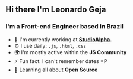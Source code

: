 

## Hi there I'm Leonardo Geja
### I'm a Front-end Engineer based in Brazil

- 🏢 I'm currently working at **[StudioAlpha](http://www.studioalpha.com.br).**
- ⚙️ I use daily: `.js`, `.html`, `.css`
- 🌍 I'm mostly active within the **JS Community**
- ⚡️ Fun fact: I can't remember dates =P 
- 🌱 Learning all about **Open Source**
